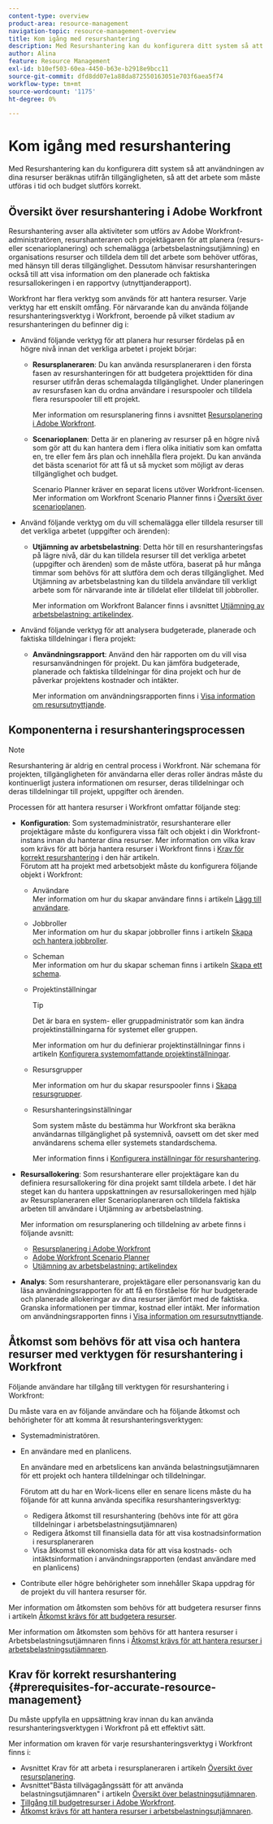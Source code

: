```yaml
---
content-type: overview
product-area: resource-management
navigation-topic: resource-management-overview
title: Kom igång med resurshantering
description: Med Resurshantering kan du konfigurera ditt system så att användningen av dina resurser beräknas utifrån tillgängligheten, så att det arbete som måste utföras i tid och budget slutförs korrekt.
author: Alina
feature: Resource Management
exl-id: b10ef503-60ea-4450-b63e-b2918e9bcc11
source-git-commit: dfd8dd07e1a88da872550163051e703f6aea5f74
workflow-type: tm+mt
source-wordcount: '1175'
ht-degree: 0%

---
```


# Kom igång med resurshantering

<!--
<p>(NOTE: DO NOT DELETE THIS ARTICLE. MANY ARTICLES MENTIONING RES MANAGEMENT ARE AND STILL SHOULD / WILL BE LINKED TO IT.) </p>
<p>(NOTE: Alina: ***As functionality is removed from Legacy and added to Res Planning - this will be continually updated: remove the Legacy Res Planning when that functionality is removed from the system.) </p>
</div>
-->

Med Resurshantering kan du konfigurera ditt system så att användningen av dina resurser beräknas utifrån tillgängligheten, så att det arbete som måste utföras i tid och budget slutförs korrekt.

## Översikt över resurshantering i Adobe Workfront

Resurshantering avser alla aktiviteter som utförs av Adobe Workfront-administratören, resurshanteraren och projektägaren för att planera (resurs- eller scenarioplanering) och schemalägga (arbetsbelastningsutjämning) en organisations resurser och tilldela dem till det arbete som behöver utföras, med hänsyn till deras tillgänglighet. Dessutom hänvisar resurshanteringen också till att visa information om den planerade och faktiska resursallokeringen i en rapportvy (utnyttjanderapport).

Workfront har flera verktyg som används för att hantera resurser. Varje verktyg har ett enskilt omfång. För närvarande kan du använda följande resurshanteringsverktyg i Workfront, beroende på vilket stadium av resurshanteringen du befinner dig i:

* Använd följande verktyg för att planera hur resurser fördelas på en högre nivå innan det verkliga arbetet i projekt börjar:

   * **Resursplaneraren**: Du kan använda resursplaneraren i den första fasen av resurshanteringen för att budgetera projekttiden för dina resurser utifrån deras schemalagda tillgänglighet. Under planeringen av resursfasen kan du ordna användare i resurspooler och tilldela flera resurspooler till ett projekt.

     Mer information om resursplanering finns i avsnittet [Resursplanering i Adobe Workfront](../../resource-mgmt/resource-planning/resource-planning-overview.md).

   * **Scenarioplanen**: Detta är en planering av resurser på en högre nivå som gör att du kan hantera dem i flera olika initiativ som kan omfatta en, tre eller fem års plan och innehålla flera projekt. Du kan använda det bästa scenariot för att få ut så mycket som möjligt av deras tillgänglighet och budget.

     Scenario Planner kräver en separat licens utöver Workfront-licensen. Mer information om Workfront Scenario Planner finns i [Översikt över scenarioplanen](../../scenario-planner/scenario-planner-overview.md).

     <!--   
     <p data-mc-conditions="QuicksilverOrClassic.Draft mode">(NOTE: when more functionality is added, maybe we add that we recommend to start here if this is available for them?!) </p>   
     -->

* Använd följande verktyg om du vill schemalägga eller tilldela resurser till det verkliga arbetet (uppgifter och ärenden):

   * **Utjämning av arbetsbelastning**: Detta hör till en resurshanteringsfas på lägre nivå, där du kan tilldela resurser till det verkliga arbetet (uppgifter och ärenden) som de måste utföra, baserat på hur många timmar som behövs för att slutföra dem och deras tillgänglighet. Med Utjämning av arbetsbelastning kan du tilldela användare till verkligt arbete som för närvarande inte är tilldelat eller tilldelat till jobbroller.

     Mer information om Workfront Balancer finns i avsnittet [Utjämning av arbetsbelastning: artikelindex](../../resource-mgmt/workload-balancer/workload-balancer.md).

<!--

  * **Scheduling** (deprecated <span class="preview">and removed from the Preview environment</span>): Refers to assigning actual work to users by matching the job roles assigned to the tasks and issues with the job roles they can fulfill, or assigning actual work to users on tasks and issues which are currently unassigned. This happens at a lower-level in the process of managing resources, where you can assign your resources to the actual work (tasks and issues) that they must fulfill, according to the hours needed in the project plan to fulfill them.  

     For more information about resource scheduling, see the section [Resource Scheduling](../../resource-mgmt/resource-scheduling/resource-scheduling-overview.md).

    >[!CAUTION]
    >
    >
    >We are no longer supporting the Resource Scheduling tools and they will be removed from Workfront in **January 2023**. We recommend that you use the Workload Balancer for scheduling your resources. 
    >
    >
    >* For information about scheduling resources using the Workload Balancer, see the section [The Workload Balancer](../../resource-mgmt/workload-balancer/workload-balancer.md).
    >
    >
    >* For more information about the timeline for removing the Resource Scheduling tools and replacing them with the Workload Balancer, see [Deprecation of Resource Scheduling tools in Adobe Workfront](../../resource-mgmt/resource-mgmt-overview/deprecate-resource-scheduling.md).

-->
* Använd följande verktyg för att analysera budgeterade, planerade och faktiska tilldelningar i flera projekt:

   * **Användningsrapport**: Använd den här rapporten om du vill visa resursanvändningen för projekt. Du kan jämföra budgeterade, planerade och faktiska tilldelningar för dina projekt och hur de påverkar projektens kostnader och intäkter.

     Mer information om användningsrapporten finns i [Visa information om resursutnyttjande](../../resource-mgmt/resource-utilization/view-utilization-information.md).

## Komponenterna i resurshanteringsprocessen

>[!NOTE]
>
>Resurshantering är aldrig en central process i Workfront. När schemana för projekten, tillgängligheten för användarna eller deras roller ändras måste du kontinuerligt justera informationen om resurser, deras tilldelningar och deras tilldelningar till projekt, uppgifter och ärenden.

Processen för att hantera resurser i Workfront omfattar följande steg:

* **Konfiguration**: Som systemadministratör, resurshanterare eller projektägare måste du konfigurera vissa fält och objekt i din Workfront-instans innan du hanterar dina resurser. Mer information om vilka krav som krävs för att börja hantera resurser i Workfront finns i [Krav för korrekt resurshantering](#prerequisites-for-accurate-resource-management) i den här artikeln.\
  Förutom att ha projekt med arbetsobjekt måste du konfigurera följande objekt i Workfront:

   * Användare\
     Mer information om hur du skapar användare finns i artikeln [Lägg till användare](../../administration-and-setup/add-users/create-and-manage-users/add-users.md).

   * Jobbroller\
     Mer information om hur du skapar jobbroller finns i artikeln [Skapa och hantera jobbroller](../../administration-and-setup/set-up-workfront/organizational-setup/create-manage-job-roles.md).

   * Scheman\
     Mer information om hur du skapar scheman finns i artikeln [Skapa ett schema](../../administration-and-setup/set-up-workfront/configure-timesheets-schedules/create-schedules.md).

   * Projektinställningar

     >[!TIP]
     >
     >Det är bara en system- eller gruppadministratör som kan ändra projektinställningarna för systemet eller gruppen.

     Mer information om hur du definierar projektinställningar finns i artikeln [Konfigurera systemomfattande projektinställningar](../../administration-and-setup/set-up-workfront/configure-system-defaults/set-project-preferences.md).

   * Resursgrupper

     Mer information om hur du skapar resurspooler finns i [Skapa resursgrupper](../../resource-mgmt/resource-planning/resource-pools/create-resource-pools.md).

   * Resurshanteringsinställningar

     Som system måste du bestämma hur Workfront ska beräkna användarnas tillgänglighet på systemnivå, oavsett om det sker med användarens schema eller systemets standardschema.

     Mer information finns i [Konfigurera inställningar för resurshantering](../../administration-and-setup/set-up-workfront/configure-system-defaults/configure-resource-mgmt-preferences.md).

* **Resursallokering**: Som resurshanterare eller projektägare kan du definiera resursallokering för dina projekt samt tilldela arbete. I det här steget kan du hantera uppskattningen av resursallokeringen med hjälp av Resursplaneraren eller Scenarioplaneraren och tilldela faktiska arbeten till användare i Utjämning av arbetsbelastning.

  Mer information om resursplanering och tilldelning av arbete finns i följande avsnitt:

   * [Resursplanering i Adobe Workfront](../../resource-mgmt/resource-planning/resource-planning-overview.md)
   * [Adobe Workfront Scenario Planner](../../scenario-planner/scenario-planning.md)
   * [Utjämning av arbetsbelastning: artikelindex](../../resource-mgmt/workload-balancer/workload-balancer.md)

<!--
* **Resource scheduling**: After generally planning for resources to use on your projects at a high level, you can start assigning work items (tasks and issues) to users based on their job roles using the Workload Balancer.

  For more information, see [Overview of the Workload Balancer](../workload-balancer/overview-workload-balancer.md). 
-->

* **Analys**: Som resurshanterare, projektägare eller personansvarig kan du läsa användningsrapporten för att få en förståelse för hur budgeterade och planerade allokeringar av dina resurser jämfört med de faktiska. Granska informationen per timmar, kostnad eller intäkt. Mer information om användningsrapporten finns i [Visa information om resursutnyttjande](../../resource-mgmt/resource-utilization/view-utilization-information.md).

## Åtkomst som behövs för att visa och hantera resurser med verktygen för resurshantering i Workfront

Följande användare har tillgång till verktygen för resurshantering i Workfront:

Du måste vara en av följande användare och ha följande åtkomst och behörigheter för att komma åt resurshanteringsverktygen:

* Systemadministratören.
* En användare med en planlicens.

  En användare med en arbetslicens kan använda belastningsutjämnaren för ett projekt och hantera tilldelningar och tilldelningar.

  Förutom att du har en Work-licens eller en senare licens måste du ha följande för att kunna använda specifika resurshanteringsverktyg:

   * Redigera åtkomst till resurshantering (behövs inte för att göra tilldelningar i arbetsbelastningsutjämnaren)
   * Redigera åtkomst till finansiella data för att visa kostnadsinformation i resursplaneraren
   * Visa åtkomst till ekonomiska data för att visa kostnads- och intäktsinformation i användningsrapporten (endast användare med en planlicens)

* Contribute eller högre behörigheter som innehåller Skapa uppdrag för de projekt du vill hantera resurser för.

<!--
* Designated as a Resource Manager for projects to use the Scheduling tool (the Scheduling tool is deprecated).

  >[!TIP]
  >
  >You do not have to be a Resource Manager to use the Resource Planner, Scenario Planner, or the Workload Balancer. 
-->

Mer information om åtkomsten som behövs för att budgetera resurser finns i artikeln [Åtkomst krävs för att budgetera resurser](../../resource-mgmt/resource-planning/access-needed-to-budget-resources.md).

Mer information om åtkomsten som behövs för att hantera resurser i Arbetsbelastningsutjämnaren finns i [Åtkomst krävs för att hantera resurser i arbetsbelastningsutjämnaren](../../resource-mgmt/workload-balancer/access-needed-manage-resources-balancer.md).

## Krav för korrekt resurshantering  {#prerequisites-for-accurate-resource-management}

Du måste uppfylla en uppsättning krav innan du kan använda resurshanteringsverktygen i Workfront på ett effektivt sätt.

Mer information om kraven för varje resurshanteringsverktyg i Workfront finns i:

* Avsnittet Krav för att arbeta i resursplaneraren i artikeln [Översikt över resursplanering](../../resource-mgmt/resource-planning/get-started-resource-planner.md).
  <!--remove this at production: * The section "Prerequisites" in the article [Get started with Resource Scheduling](../../resource-mgmt/resource-scheduling/get-started-resource-scheduling.md).-->
* Avsnittet&quot;Bästa tillvägagångssätt för att använda belastningsutjämnaren&quot; i artikeln [Översikt över belastningsutjämnaren](../../resource-mgmt/workload-balancer/overview-workload-balancer.md).
* [Tillgång till budgetresurser i Adobe Workfront](../../resource-mgmt/resource-planning/access-needed-to-budget-resources.md).
* [Åtkomst krävs för att hantera resurser i arbetsbelastningsutjämnaren](../../resource-mgmt/workload-balancer/access-needed-manage-resources-balancer.md).

<!--
<div data-mc-conditions="QuicksilverOrClassic.Draft mode">
<p>(NOTE: drafted and replaced with the links to each prerequisites instead) </p>
<p> We recommend that the following settings exist before starting to manage resources for your organization: </p>
<ul>
<li> You must have users in the system who have active accounts. </li>
<li> You must assign a Plan or a Worker license to the users whose work allocation you want to manage. <note type="note">
Although you can assign work to a Reviewer or a Requestor, they cannot complete it.
<br>We recommend against assigning work to Reviewers or Requestors. For information about access levels in Workfront, see
<a href="../../administration-and-setup/add-users/access-levels-and-object-permissions/access-levels-overview.md" class="MCXref xref" xrefformat="{para}">Access levels overview</a>.
</note></li>
<li> You must have job roles configured in the system.<br>For information about adding job roles to Workfront, see the article <a href="../../administration-and-setup/set-up-workfront/organizational-setup/create-manage-job-roles.md" class="MCXref xref" xrefformat="{para}">Create and manage job roles</a>.</li>
<li> (Optional) If you want to budget cost for your work, your job roles and your users must also have rates associated with them.<br></li>
<li> You must associate at least one job role with your users. </li>
<li> You must specify a valid value for the FTE field of all users when you use the User's Schedule instead of The Default Schedule in your Resource Management system preferences. <br>For information about editing users to ensure they have a job role, FTE, or cost associated with them, see the article <a href="../../administration-and-setup/add-users/create-and-manage-users/edit-a-users-profile.md" class="MCXref xref" xrefformat="{para}">Edit a user's profile</a>. For information about editing the Resource Management preferences in your system, see <a href="../../administration-and-setup/set-up-workfront/configure-system-defaults/configure-resource-mgmt-preferences.md" class="MCXref xref" xrefformat="{para}">Configure Resource Management preferences</a>.</li>
<li>You must associate accurate schedules with your users and they should include schedule exceptions.<br>For information about creating and editing schedules, see the article <a href="../../administration-and-setup/set-up-workfront/configure-timesheets-schedules/create-schedules.md" class="MCXref xref" xrefformat="{para}">Create a schedule</a>.</li>
<li>The Time Off calendar of the users must be up to date. </li>
<li> <p>The following is recommended for the Resource Planner when applying the Project and Role views: </p>
<ul>
<li> <p>You must associate projects with Resource Pools.<br>For information about associating projects with Resource Pools, see <a href="../../resource-mgmt/resource-planning/resource-pools/associate-resource-pools-with-projects-and-templates.md" class="MCXref xref" xrefformat="{para}">Associate resource pools with projects and templates</a>.</p> </li>
</ul> </li>
<li> <p>Your must designate a Resource Manager on your projects and they must have the correct access to budget resources when using the Scheduling tools. </p> <p>For information about the access needed to budget resources, see the article <a href="../../resource-mgmt/resource-planning/access-needed-to-budget-resources.md" class="MCXref xref" xrefformat="{para}">Access needed to budget resources in&nbsp;Adobe Workfront</a>.</p> </li>
<li> <p>You must assign the tasks and issues in your system to job roles, teams, or users.</p> </li>
<li>You must specify a valid value for Planned Hours and Duration for all tasks in your system.<br>For information about Planned Hours, see the article <a href="../../manage-work/tasks/task-information/planned-hours.md" class="MCXref xref" xrefformat="{para}">Planned Hours overview</a>.<br>For information about Duration, see the article <a href="../../manage-work/tasks/taskdurtn/task-duration-and-duration-type.md" class="MCXref xref" xrefformat="{para}">Overview of Task Duration and Duration Type</a>.</li>
</ul>
</div>
-->
